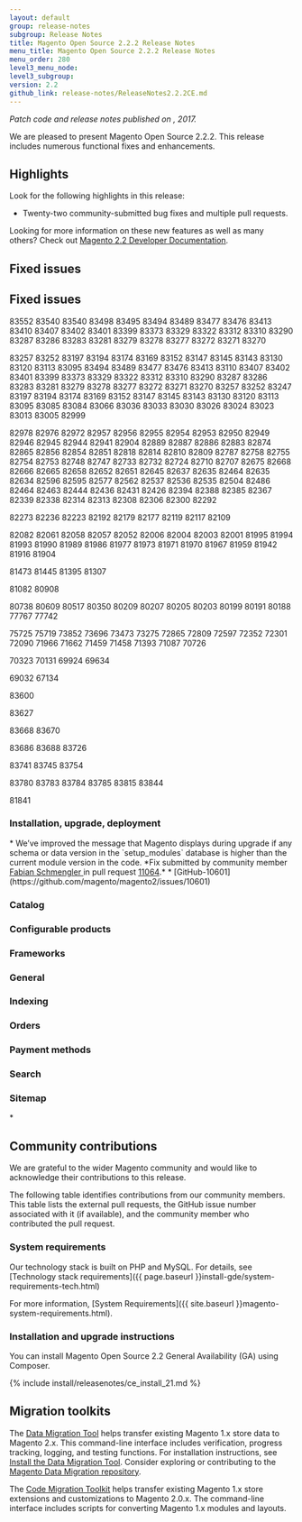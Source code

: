 ```yaml
---
layout: default
group: release-notes
subgroup: Release Notes
title: Magento Open Source 2.2.2 Release Notes
menu_title: Magento Open Source 2.2.2 Release Notes
menu_order: 280
level3_menu_node:
level3_subgroup:
version: 2.2
github_link: release-notes/ReleaseNotes2.2.2CE.md
---
```

*Patch code and release notes published on , 2017.* 


We are pleased to present Magento Open Source 2.2.2. This release includes numerous functional fixes and enhancements.


## Highlights

Look for the following highlights in this release:


* Twenty-two community-submitted bug fixes and multiple pull requests.




Looking for more information on these new features as well as many others? Check out  [Magento 2.2 Developer Documentation](http://devdocs.magento.com/guides/v2.2/).


## Fixed issues

## Fixed issues
83552
83540
83540
83498
83495
83494
83489
83477
83476
83413
83410
83407
83402
83401
83399
83373
83329
83322
83312
83310
83290
83287
83286
83283
83281
83279
83278
83277
83272
83271
83270

83257
83252
83197
83194
83174
83169
83152
83147
83145
83143
83130
83120
83113
83095
83494
83489
83477
83476
83413
83110
83407
83402
83401
83399
83373
83329
83322
83312
83310
83290
83287
83286
83283
83281
83279
83278
83277
83272
83271
83270
83257
83252
83247
83197
83194
83174
83169
83152
83147
83145
83143
83130
83120
83113
83095
83085
83084
83066
83036
83033
83030
83026
83024
83023
83013
83005
82999


82978
82976
82972
82957
82956
82955
82954
82953
82950
82949
82946
82945
82944
82941
82904
82889
82887
82886
82883
82874
82865
82856
82854
82851
82818
82814
82810
82809
82787
82758
82755
82754
82753
82748
82747
82733
82732
82724
82710
82707
82675
82668
82666
82665
82658
82652
82651
82645
82637
82635
82464
82635
82634
82596
82595
82577
82562
82537
82536
82535
82504
82486
82464
82463
82444
82436
82431
82426
82394
82388
82385
82367
82339
82338
82314
82313
82308
82306
82300
82292

82273
82236
82223
82192
82179
82177
82119
82117
82109

82082
82061
82058
82057
82052
82006
82004
82003
82001
81995
81994
81993
81990
81989
81986
81977
81973
81971
81970
81967
81959
81942
81916
81904

81473
81445
81395
81307

81082
80908

80738
80609
80517
80350
80209
80207
80205
80203
80199
80191
80188
77767
77742

75725
75719
73852
73696
73473
73275
72865
72809
72597
72352
72301
72090
71966
71662
71459
71458
71393
71087
70726

70323
70131
69924
69634

69032
67134

83600

83627

83668
83670

83686
83688
83726

83741
83745
83754

83780
83783
83784
83785
83815
83844

81841





### Installation, upgrade, deployment

<!--- 80225 -->* We’ve improved the message that Magento displays during upgrade if any schema or data version in the `setup_modules` database is higher than the current module version in the code. *Fix submitted by community member <a href="https://github.com/schmengler" target="_blank">Fabian Schmengler </a> in pull request <a href="https://github.com/magento/magento2/pull/11064" target="_blank">11064</a>.*


<!--- 80201 -->*  [GitHub-10601](https://github.com/magento/magento2/issues/10601)

### Catalog



### Configurable products




### Frameworks




### General



### Indexing

  

### Orders




### Payment methods







### Search



### Sitemap


<!--- NOT NEEDED  83834 83815 83783 83755 83740 83682 83672 83632 83621 83600 83572 52974 62981 69497 70725 76052 72138 81987 81901 81886 81830  
82754 82814 82854 82367 82444 82535 82577 81990 82001 82058 82109 82177 82192 82300 80738 80908 81445 81306 81113 80781 80342 82288 82283 82234 82102 82069 82003 82552  
82748 82707 83013 82991 82979 82978 82976 82952 82943 83261 83247 83171 83135 83132 83130 83129 83128 83035 83026 83490 83461 83428 83310 83285 83563
83551 83547 83529 83537 83503 83479 .83532-->*  

<!--- WONT FIX  69032 83275--> 

<!--- DUPLICATE  82655--> 

<!--- CANNOT REPRODUCE  82309--> 

<!--- CANCELED  80190 80189--> 

## Community contributions
We are grateful to the wider Magento community and would like to acknowledge their contributions to this release.

The following table identifies contributions from our community members. This table lists the external pull requests, the GitHub issue number associated with it (if available), and the community member who contributed the pull request.




### System requirements
Our technology stack is built on PHP and MySQL. For details, see [Technology stack requirements]({{ page.baseurl }}install-gde/system-requirements-tech.html)



For more information, [System Requirements]({{ site.baseurl }}magento-system-requirements.html).

### Installation and upgrade instructions

You can install Magento Open Source 2.2 General Availability (GA) using Composer.


{% include install/releasenotes/ce_install_21.md %}

## Migration toolkits
The <a href="{{ page.baseurl }}migration/migration-migrate.html" target="_blank">Data Migration Tool</a> helps transfer existing Magento 1.x store data to Magento 2.x. This command-line interface includes verification, progress tracking, logging, and testing functions. For installation instructions, see  <a href="{{ page.baseurl }}migration/migration-tool-install.html" target="_blank">Install the Data Migration Tool</a>. Consider exploring or contributing to the <a href="https://github.com/magento/data-migration-tool" target="_blank"> Magento Data Migration repository</a>.

The <a href="https://github.com/magento/code-migration" target="_blank">Code Migration Toolkit</a> helps transfer existing Magento 1.x store extensions and customizations to Magento 2.0.x. The command-line interface includes scripts for converting Magento 1.x modules and layouts.
